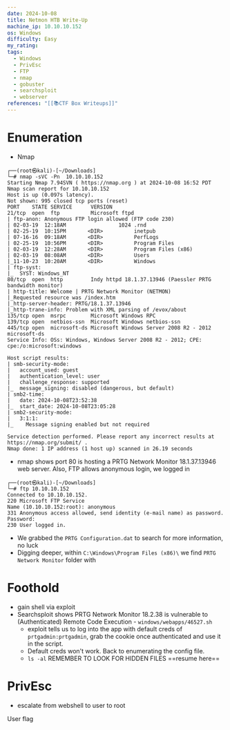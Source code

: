 ```yaml
---
date: 2024-10-08
title: Netmon HTB Write-Up
machine_ip: 10.10.10.152
os: Windows
difficulty: Easy
my_rating: 
tags:
  - Windows
  - PrivEsc
  - FTP
  - nmap
  - gobuster
  - searchsploit
  - webserver
references: "[[📚CTF Box Writeups]]"
---
```

# Enumeration

- Nmap
```
┌──(root㉿kali)-[~/Downloads]
└─# nmap -sVC -Pn  10.10.10.152 
Starting Nmap 7.94SVN ( https://nmap.org ) at 2024-10-08 16:52 PDT
Nmap scan report for 10.10.10.152
Host is up (0.097s latency).
Not shown: 995 closed tcp ports (reset)
PORT    STATE SERVICE      VERSION
21/tcp  open  ftp          Microsoft ftpd
| ftp-anon: Anonymous FTP login allowed (FTP code 230)
| 02-03-19  12:18AM                 1024 .rnd
| 02-25-19  10:15PM       <DIR>          inetpub
| 07-16-16  09:18AM       <DIR>          PerfLogs
| 02-25-19  10:56PM       <DIR>          Program Files
| 02-03-19  12:28AM       <DIR>          Program Files (x86)
| 02-03-19  08:08AM       <DIR>          Users
|_11-10-23  10:20AM       <DIR>          Windows
| ftp-syst: 
|_  SYST: Windows_NT
80/tcp  open  http         Indy httpd 18.1.37.13946 (Paessler PRTG bandwidth monitor)
| http-title: Welcome | PRTG Network Monitor (NETMON)
|_Requested resource was /index.htm
|_http-server-header: PRTG/18.1.37.13946
|_http-trane-info: Problem with XML parsing of /evox/about
135/tcp open  msrpc        Microsoft Windows RPC
139/tcp open  netbios-ssn  Microsoft Windows netbios-ssn
445/tcp open  microsoft-ds Microsoft Windows Server 2008 R2 - 2012 microsoft-ds
Service Info: OSs: Windows, Windows Server 2008 R2 - 2012; CPE: cpe:/o:microsoft:windows

Host script results:
| smb-security-mode: 
|   account_used: guest
|   authentication_level: user
|   challenge_response: supported
|_  message_signing: disabled (dangerous, but default)
| smb2-time: 
|   date: 2024-10-08T23:52:38
|_  start_date: 2024-10-08T23:05:28
| smb2-security-mode: 
|   3:1:1: 
|_    Message signing enabled but not required

Service detection performed. Please report any incorrect results at https://nmap.org/submit/ .
Nmap done: 1 IP address (1 host up) scanned in 26.19 seconds
```

- nmap shows port 80 is hosting a PRTG Network Monitor 18.1.37.13946 web server. Also, FTP allows anonymous login, we logged in
```
┌──(root㉿kali)-[~/Downloads]
└─# ftp 10.10.10.152         
Connected to 10.10.10.152.
220 Microsoft FTP Service
Name (10.10.10.152:root): anonymous
331 Anonymous access allowed, send identity (e-mail name) as password.
Password: 
230 User logged in.
```

- We grabbed the `PRTG Configuration.dat` to search for more information, no luck
- Digging deeper, within `C:\Windows\Program Files (x86)\` we find `PRTG Network Monitor` folder with 


# Foothold
- gain shell via exploit
- Searchsploit shows PRTG Network Monitor 18.2.38 is vulnerable to (Authenticated) Remote Code Execution - `windows/webapps/46527.sh`
	- exploit tells us to log into the app with default creds of `prtgadmin:prtgadmin`, grab the cookie once authenticated and use it in the script.
	- Default creds won't work. Back to enumerating the config file.
	- `ls -al` REMEMBER TO LOOK FOR HIDDEN FILES
==resume here==



# PrivEsc
- escalate from webshell to user to root

User flag
```

```